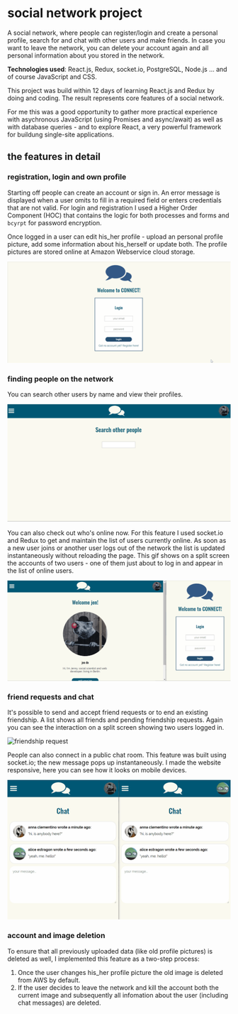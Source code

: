 # social network project

A social network, where people can register/login and create a personal profile, search for and chat with other users and make friends. In case you want to leave the network, you can delete your account again and all personal information about you stored in the network.

**Technologies used**: React.js, Redux, socket.io, PostgreSQL, Node.js ... and of course JavaScript and CSS.

This project was build within 12 days of learning React.js and Redux by doing and coding. The result represents core features of a social network.

For me this was a good opportunity to gather more practical experience with asychronous JavaScript (using Promises and async/await) as well as with database queries - and to explore React, a very powerful framework for buildung single-site applications.

## the features in detail

### registration, login and own profile

Starting off people can create an account or sign in. An error message is displayed when a user omits to fill in a required field or enters credentials that are not valid. For login and registration I used a Higher Order Component (HOC) that contains the logic for both processes and forms and `bcyrpt` for password encryption.

Once logged in a user can edit his_her profile - upload an personal profile picture, add some information about his_herself or update both. The profile pictures are stored online at Amazon Webservice cloud storage.

![login and editing profile](https://github.com/jen-do/socialnetwork/raw/master/public/images/login-profile-edit.gif)

### finding people on the network

You can search other users by name and view their profiles.

![user search](https://github.com/jen-do/socialnetwork/raw/master/public/images/user-search.gif)

You can also check out who's online now. For this feature I used socket.io and Redux to get and maintain the list of users currently online. As soon as a new user joins or another user logs out of the network the list is updated instantaneously without reloading the page. This gif shows on a split screen the accounts of two users - one of them just about to log in and appear in the list of online users.

![who's online now](https://github.com/jen-do/socialnetwork/raw/master/public/images/onlineusers.gif)

### friend requests and chat

It's possible to send and accept friend requests or to end an existing friendship. A list shows all friends and pending friendship requests. Again you can see the interaction on a split screen showing two users logged in.

![friendship request](https://github.com/jen-do/socialnetwork/raw/master/public/images/friendshiprequests.gif)

People can also connect in a public chat room. This feature was built using socket.io; the new message pops up instantaneously. I made the website responsive, here you can see how it looks on mobile devices.

![public chat](https://github.com/jen-do/socialnetwork/raw/master/public/images/chat.gif)

### account and image deletion

To ensure that all previously uploaded data (like old profile pictures) is deleted as well, I implemented this feature as a two-step process:

1.  Once the user changes his_her profile picture the old image is deleted from AWS by default.
2.  If the user decides to leave the network and kill the account both the current image and subsequently all infomation about the user (including chat messages) are deleted.
